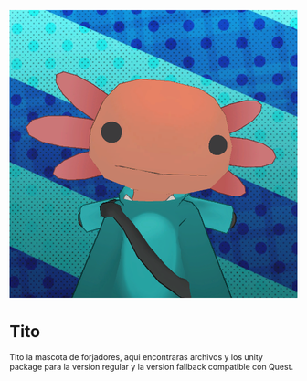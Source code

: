 <p align="center"><img src="https://github.com/noch3d/Tito/blob/main/Archivos/TitoSquare.png?raw=true" alt="Forjadores Logo"></p>

# Tito
Tito la mascota de forjadores, aqui encontraras archivos y los unity package para la version regular y la version fallback compatible con Quest.
